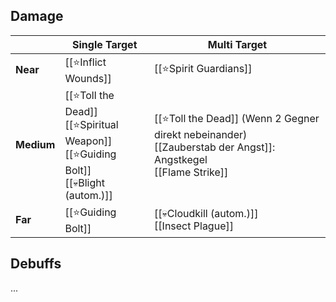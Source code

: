 ## Damage

|            | Single Target                                                                             | Multi Target                                                                                                      |
| ---------- | ----------------------------------------------------------------------------------------- | ----------------------------------------------------------------------------------------------------------------- |
| **Near**   | [[⭐Inflict Wounds]]                                                                       | [[⭐Spirit Guardians]]                                                                                             |
| **Medium** | [[⭐Toll the Dead]]<br>[[⭐Spiritual Weapon]]<br>[[⭐Guiding Bolt]]<br>[[💀Blight (autom.)]] | [[⭐Toll the Dead]] (Wenn 2 Gegner direkt nebeinander)<br>[[Zauberstab der Angst]]: Angstkegel<br>[[Flame Strike]] |
| **Far**    | [[⭐Guiding Bolt]]                                                                         | [[💀Cloudkill (autom.)]]<br>[[Insect Plague]]                                                                     |

## Debuffs

...